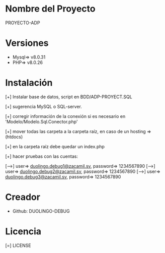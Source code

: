 # Nombre del Proyecto
PROYECTO-ADP

# Versiones
- Mysql=> v8.0.31
- PHP=> v8.0.26

# Instalación
[+] Instalar base de datos, script en BDD/ADP-PROYECT.SQL

[+] sugerencia MySQL o SQL-server.

[+] corregir información de la conexión si es necesario en 'Modelo/Modelo.Sql.Conector.php'

[+] mover todas las carpeta a la carpeta raíz, en caso de un hosting => (htdocs)

[+] en la carpeta raíz debe quedar un index.php

[+] hacer pruebas con las cuentas:

[-->] user=> duolingo.debug1@zacamil.sv, password=> 1234567890
[-->] user=> duolingo.debug2@zacamil.sv, password=> 1234567890
[-->] user=> duolingo.debug3@zacamil.sv, password=> 1234567890

# Creador
- Github: DUOLINGO-DEBUG

# Licencia
[=] LICENSE
